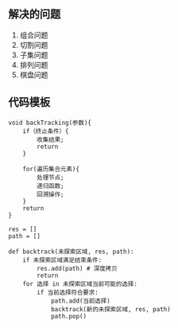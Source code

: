 ## 解决的问题
1. 组合问题
2. 切割问题
3. 子集问题
4. 排列问题
5. 棋盘问题

## 代码模板

```
void backTracking(参数){
    if（终止条件）{
        收集结果;
        return
    }

    for(遍历集合元素){
        处理节点;
        递归函数;
        回溯操作;
    }
    return 
}   
```

```
res = []
path = []

def backtrack(未探索区域, res, path):
    if 未探索区域满足结束条件:
        res.add(path) # 深度拷贝
        return
    for 选择 in 未探索区域当前可能的选择:
        if 当前选择符合要求:
            path.add(当前选择)
            backtrack(新的未探索区域, res, path)
            path.pop()
```